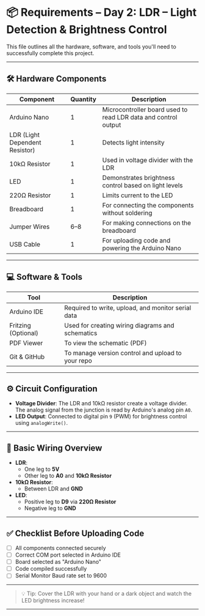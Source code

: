# 📦 Requirements – Day 2: LDR – Light Detection & Brightness Control

This file outlines all the hardware, software, and tools you'll need to successfully complete this project.

---

## 🛠️ Hardware Components

| Component              | Quantity | Description                                                                 |
|------------------------|----------|-----------------------------------------------------------------------------|
| Arduino Nano           | 1        | Microcontroller board used to read LDR data and control output             |
| LDR (Light Dependent Resistor) | 1  | Detects light intensity                                                   |
| 10kΩ Resistor          | 1        | Used in voltage divider with the LDR                                       |
| LED                    | 1        | Demonstrates brightness control based on light levels                      |
| 220Ω Resistor          | 1        | Limits current to the LED                                                  |
| Breadboard             | 1        | For connecting the components without soldering                            |
| Jumper Wires           | 6–8      | For making connections on the breadboard                                   |
| USB Cable              | 1        | For uploading code and powering the Arduino Nano                           |

---

## 💻 Software & Tools

| Tool                | Description |
|---------------------|-------------|
| Arduino IDE         | Required to write, upload, and monitor serial data |
| Fritzing (Optional) | Used for creating wiring diagrams and schematics   |
| PDF Viewer          | To view the schematic (PDF)                        |
| Git & GitHub        | To manage version control and upload to your repo  |

---

## ⚙️ Circuit Configuration

- **Voltage Divider**: The LDR and 10kΩ resistor create a voltage divider. The analog signal from the junction is read by Arduino's analog pin `A0`.
- **LED Output**: Connected to digital pin `9` (PWM) for brightness control using `analogWrite()`.

---

## 🔌 Basic Wiring Overview

- **LDR**:
  - One leg to **5V**
  - Other leg to **A0** and **10kΩ Resistor**
- **10kΩ Resistor**:
  - Between LDR and **GND**
- **LED**:
  - Positive leg to **D9** via **220Ω Resistor**
  - Negative leg to **GND**

---

## ✅ Checklist Before Uploading Code

- [ ] All components connected securely
- [ ] Correct COM port selected in Arduino IDE
- [ ] Board selected as "Arduino Nano"
- [ ] Code compiled successfully
- [ ] Serial Monitor Baud rate set to 9600

---

> 💡 Tip: Cover the LDR with your hand or a dark object and watch the LED brightness increase!

---

